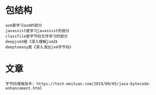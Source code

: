 # 包结构
```text
asm是学习asm的部分
javassist是学习javassist的部分
classfile是字节码文件学习的部分
deepjvm3是《深入理解jvm3》
deeptoeasy是《深入浅出jvm字节码》
```

# 文章
```text
字节码增强技术: https://tech.meituan.com/2019/09/05/java-bytecode-enhancement.html
```
